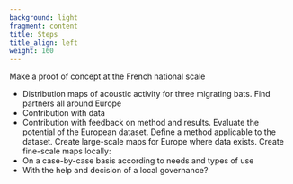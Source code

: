 ```yaml
---
background: light
fragment: content
title: Steps
title_align: left
weight: 160
---
```



Make a proof of concept at the French national scale 
- Distribution maps of acoustic activity for three migrating bats.
Find partners all around Europe
- Contribution with data
- Contribution with feedback on method and results.
Evaluate the potential of the European dataset.
Define a method applicable to the dataset.
Create large-scale maps for Europe where data exists.
Create fine-scale maps locally: 
- On a case-by-case basis according to needs and types of use
- With the help and decision of a local governance?
